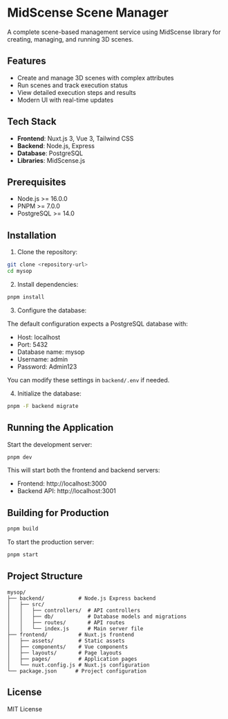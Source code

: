 # MidScense Scene Manager

A complete scene-based management service using MidScense library for creating, managing, and running 3D scenes.

## Features

- Create and manage 3D scenes with complex attributes
- Run scenes and track execution status
- View detailed execution steps and results
- Modern UI with real-time updates

## Tech Stack

- **Frontend**: Nuxt.js 3, Vue 3, Tailwind CSS
- **Backend**: Node.js, Express
- **Database**: PostgreSQL
- **Libraries**: MidScense.js

## Prerequisites

- Node.js >= 16.0.0
- PNPM >= 7.0.0
- PostgreSQL >= 14.0

## Installation

1. Clone the repository:

```bash
git clone <repository-url>
cd mysop
```

2. Install dependencies:

```bash
pnpm install
```

3. Configure the database:

The default configuration expects a PostgreSQL database with:
- Host: localhost
- Port: 5432
- Database name: mysop
- Username: admin
- Password: Admin123

You can modify these settings in `backend/.env` if needed.

4. Initialize the database:

```bash
pnpm -F backend migrate
```

## Running the Application

Start the development server:

```bash
pnpm dev
```

This will start both the frontend and backend servers:
- Frontend: http://localhost:3000
- Backend API: http://localhost:3001

## Building for Production

```bash
pnpm build
```

To start the production server:

```bash
pnpm start
```

## Project Structure

```
mysop/
├── backend/           # Node.js Express backend
│   ├── src/
│   │   ├── controllers/  # API controllers
│   │   ├── db/           # Database models and migrations
│   │   ├── routes/       # API routes
│   │   └── index.js      # Main server file
├── frontend/          # Nuxt.js frontend
│   ├── assets/        # Static assets
│   ├── components/    # Vue components
│   ├── layouts/       # Page layouts
│   ├── pages/         # Application pages
│   └── nuxt.config.js # Nuxt.js configuration
└── package.json      # Project configuration
```

## License

MIT License
